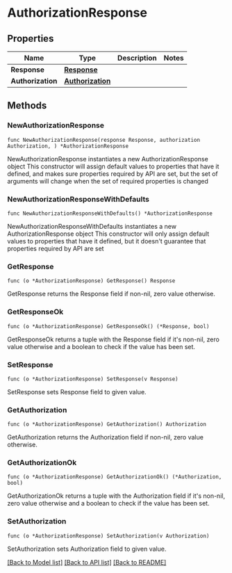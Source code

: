 # AuthorizationResponse

## Properties

Name | Type | Description | Notes
------------ | ------------- | ------------- | -------------
**Response** | [**Response**](Response.md) |  | 
**Authorization** | [**Authorization**](Authorization.md) |  | 

## Methods

### NewAuthorizationResponse

`func NewAuthorizationResponse(response Response, authorization Authorization, ) *AuthorizationResponse`

NewAuthorizationResponse instantiates a new AuthorizationResponse object
This constructor will assign default values to properties that have it defined,
and makes sure properties required by API are set, but the set of arguments
will change when the set of required properties is changed

### NewAuthorizationResponseWithDefaults

`func NewAuthorizationResponseWithDefaults() *AuthorizationResponse`

NewAuthorizationResponseWithDefaults instantiates a new AuthorizationResponse object
This constructor will only assign default values to properties that have it defined,
but it doesn't guarantee that properties required by API are set

### GetResponse

`func (o *AuthorizationResponse) GetResponse() Response`

GetResponse returns the Response field if non-nil, zero value otherwise.

### GetResponseOk

`func (o *AuthorizationResponse) GetResponseOk() (*Response, bool)`

GetResponseOk returns a tuple with the Response field if it's non-nil, zero value otherwise
and a boolean to check if the value has been set.

### SetResponse

`func (o *AuthorizationResponse) SetResponse(v Response)`

SetResponse sets Response field to given value.


### GetAuthorization

`func (o *AuthorizationResponse) GetAuthorization() Authorization`

GetAuthorization returns the Authorization field if non-nil, zero value otherwise.

### GetAuthorizationOk

`func (o *AuthorizationResponse) GetAuthorizationOk() (*Authorization, bool)`

GetAuthorizationOk returns a tuple with the Authorization field if it's non-nil, zero value otherwise
and a boolean to check if the value has been set.

### SetAuthorization

`func (o *AuthorizationResponse) SetAuthorization(v Authorization)`

SetAuthorization sets Authorization field to given value.



[[Back to Model list]](../README.md#documentation-for-models) [[Back to API list]](../README.md#documentation-for-api-endpoints) [[Back to README]](../README.md)


